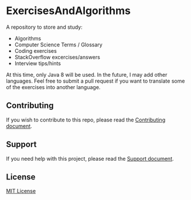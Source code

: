 # ExercisesAndAlgorithms
A repository to store and study: 
* Algorithms
* Computer Science Terms / Glossary
* Coding exercises
* StackOverflow excercises/answers
* Interview tips/hints

At this time, only Java 8 will be used. In the future, I may add other languages. Feel free to submit a pull
request if you want to translate some of the exercises into another language.

## Contributing

If you wish to contribute to this repo, please read the [Contributing document](.github/CONTRIBUTING.md).

## Support

If you need help with this project, please read the [Support document](.github/SUPPORT.md).

## License

[MIT License](.github/LICENSE.md)

